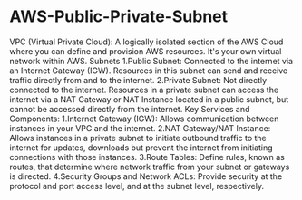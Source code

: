 # AWS-Public-Private-Subnet
VPC (Virtual Private Cloud): A logically isolated section of the AWS Cloud where you can define and provision AWS resources. It's your own virtual network within AWS.
Subnets
1.Public Subnet: Connected to the internet via an Internet Gateway (IGW). Resources in this subnet can send and receive traffic directly from and to the internet.
2.Private Subnet: Not directly connected to the internet. Resources in a private subnet can access the internet via a NAT Gateway or NAT Instance located in a public subnet, but cannot be accessed directly from the internet.
Key Services and Components:
  1.Internet Gateway (IGW): Allows communication between instances in your VPC and the internet.
  2.NAT Gateway/NAT Instance: Allows instances in a private subnet to initiate outbound traffic to the internet for updates, downloads but prevent the internet from initiating connections with those instances.
  3.Route Tables: Define rules, known as routes, that determine where network traffic from your subnet or gateways is directed.
  4.Security Groups and Network ACLs: Provide security at the protocol and port access level, and at the subnet level, respectively.
